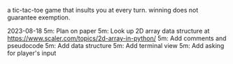 a tic-tac-toe game that insults you at every turn. winning does not guarantee exemption.

2023-08-18
5m: Plan on paper
5m: Look up 2D array data structure at https://www.scaler.com/topics/2d-array-in-python/
5m: Add comments and pseudocode
5m: Add data structure 
5m: Add terminal view
5m: Add asking for player's input